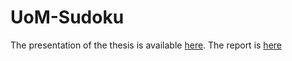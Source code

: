 # UoM-Sudoku
The presentation of the thesis is available [here](https://www.youtube.com/watch?v=7CTbrR_3XPg).
The report is [here](docs/report.pdf)

